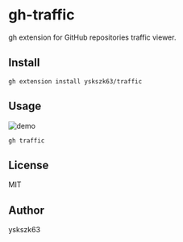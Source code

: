# gh-traffic

gh extension for GitHub repositories traffic viewer.

## Install

```
gh extension install yskszk63/traffic
```

## Usage

![demo](assets/demo.png)

```
gh traffic
```

## License

MIT

## Author

yskszk63
